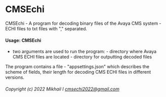 # CMSEchi

CMSEchi - A program for decoding binary files of the Avaya CMS system - ECHI files to txt files with "," separated.

#### Usage: CMSEchi <cms echi files dir> <decoded output dir>
- two arguments are used to run the program:
    <cms echi files dir> - directory where Avaya CMS ECHI files are located
    <decoded output dir> - directory for outputting decoded files

The program contains a file - "appsettings.json" which describes the scheme of fields, their length for decoding CMS ECHI files in different versions.

###### Copyright (c) 2022 Mikhail I <cmsechi2022@gmail.com>
